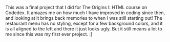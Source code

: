 This was a final project that I did for The Origins I: HTML course on Codedex. It amazes me on how much I have improved in coding since then, and looking at it brings back memories to when I was still starting out! The restaurant menu has no styling, except for a few background colors, and it is all aligned to the left and there it just looks ugly. But it still means a lot to me since this was my first ever project. :]
